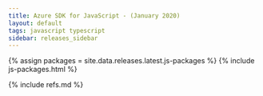 ```yaml
---
title: Azure SDK for JavaScript - (January 2020)
layout: default
tags: javascript typescript
sidebar: releases_sidebar
---
```


{% assign packages = site.data.releases.latest.js-packages %}
{% include js-packages.html %}


{% include refs.md %}